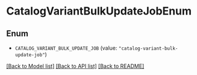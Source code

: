 # CatalogVariantBulkUpdateJobEnum

## Enum


* `CATALOG_VARIANT_BULK_UPDATE_JOB` (value: `"catalog-variant-bulk-update-job"`)


[[Back to Model list]](../README.md#documentation-for-models) [[Back to API list]](../README.md#documentation-for-api-endpoints) [[Back to README]](../README.md)


